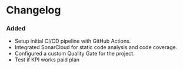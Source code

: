# Changelog

### Added

- Setup initial CI/CD pipeline with GitHub Actions.
- Integrated SonarCloud for static code analysis and code coverage.
- Configured a custom Quality Gate for the project.
- Test if KPI works paid plan
